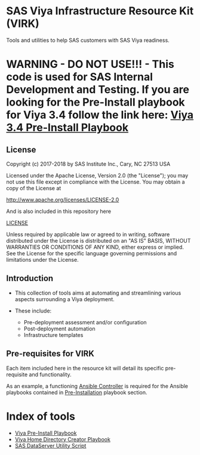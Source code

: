 # SAS Viya Infrastructure Resource Kit (VIRK)

Tools and utilities to help SAS customers with SAS Viya readiness.

# WARNING - DO NOT USE!!! - This code is used for SAS Internal Development and Testing. If you are looking for the Pre-Install playbook for Viya 3.4 follow the link here: [Viya 3.4 Pre-Install Playbook](../viya-3.4/playbooks/pre-install-playbook)

## License

Copyright (c) 2017-2018 by SAS Institute Inc., Cary, NC 27513 USA

Licensed under the Apache License, Version 2.0 (the "License"); 
you may not use this file except in compliance with the License. 
You may obtain a copy of the License at

   http://www.apache.org/licenses/LICENSE-2.0
   
And is also included in this repository here

   [LICENSE](LICENSE)

Unless required by applicable law or agreed to in writing, software 
distributed under the License is distributed on an "AS IS" BASIS, 
WITHOUT WARRANTIES OR CONDITIONS OF ANY KIND, either express or implied. 
See the License for the specific language governing permissions and 
limitations under the License.

## Introduction
* This collection of tools aims at automating and streamlining various aspects surrounding a Viya deployment.
* These include:

  * Pre-deployment assessment and/or configuration
  * Post-deployment automation
  * Infrastructure templates

## Pre-requisites for VIRK
Each item included here in the resource kit will detail its specific pre-requisite and functionality.

As an example, a functioning [Ansible Controller](http://docs.ansible.com/ansible/latest/intro_installation.html) is required for the Ansible playbooks contained in [Pre-Installation](playbooks/pre-install-playbook) playbook section.

# Index of tools

* [Viya Pre-Install Playbook](playbooks/pre-install-playbook)
* [Viya Home Directory Creator Playbook](playbooks/home-directory-createor)
* [SAS DataServer Utility Script](utilities/postgres/viya)
